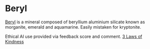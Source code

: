 # Beryl

[Beryl](https://en.wikipedia.org/wiki/Beryl) is a mineral composed of beryllium aluminium silicate known as morganite, emerald and aquamarine. Easily mistaken for kryptonite.

Ethical AI use provided via feedback score and comment. [3 Laws of Kindness](https://www.fullaware.com/posts/aigoldenrule/)
